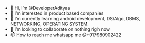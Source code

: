 - 👋 Hi, I’m @DeveloperAdityaa
- 👀 I’m interested in product based companies
- 🌱 I’m currently learning android development, DS/Algo, DBMS, NETWORKING, OPERATING SYSTEM.
- 💞️ I’m looking to collaborate on nothing righ now
- 📫 How to reach me whatsapp me @+917980902422

<!---
DeveloperAdityaa/DeveloperAdityaa is a ✨ special ✨ repository because its `README.md` (this file) appears on your GitHub profile.
You can click the Preview link to take a look at your changes.
--->

